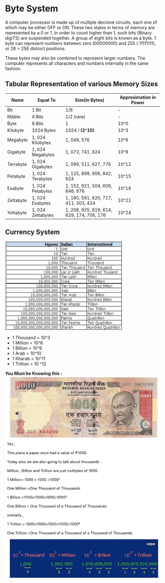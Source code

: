 # Byte System

A computer processor is made up of multiple decisive circuits, each one of which may be either OFF or ON. These two
states
in terms of memory are represented by a 0 or 1. In order to count higher than 1, such bits (BInary digiTS) are suspended
together. A group of eight bits is known as a byte. 1 byte can represent numbers between zero (00000000) and 255 (
11111111), or 28 = 256 distinct positions.

These bytes may also be combined to represent larger numbers.
The computer represents all characters and numbers internally in the same fashion.

## Tabular Representation of various Memory Sizes

| Name      | Equal To           | Size(In Bytes)                            | Approximation in Power |
|-----------|--------------------|-------------------------------------------|------------------------|
| Bit       | 	1 Bit             | 1/8                                       | -                      | 
| Nibble    | 	4 Bits            | 1/2 (rare)                                | -                      |
| Byte      | 	8 Bits            | 1                                         | 10^0                   |
| Kilobyte  | 	1024 Bytes        | 1024 / **(2^10)**                         | 10^3                   |
| Megabyte  | 	1, 024 Kilobytes  | 1, 048, 576                               | 10^6                   |
| Gigabyte  | 	1, 024 Megabytes  | 1, 073, 741, 824                          | 10^9                   |
| Terrabyte | 	1, 024 Gigabytes  | 1, 099, 511, 627, 776                     | 10^12                  |
| Petabyte  | 	1, 024 Terabytes  | 1, 125, 899, 906, 842, 624                | 10^15                  |
| Exabyte   | 	1, 024 Petabytes  | 1, 152, 921, 504, 606, 846, 976           | 10^18                  |
| Zettabyte | 	1, 024 Exabytes	  | 1, 180, 591, 620, 717, 411, 303, 424      | 10^21                  |
| Yottabyte | 	1, 024 Zettabytes | 1, 208, 925, 819, 614, 629, 174, 706, 176 | 10^24                  |

## Currency System

![currency.png](../assets/images/terminologies/currency.jpg)

* 1 Thousand = 10^3
* 1 Million = 10^6
* 1 Billion = 10^9
* 1 Arab = 10^10
* 1 Kharab = 10^11
* 1 Trillion = 10 ^12

**You Must be Knowing this :**
![img.png](../assets/images/terminologies/currency_translation.png)